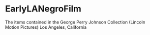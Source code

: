 # EarlyLANegroFilm
The items contained in the George Perry Johnson Collection (Lincoln Motion Pictures)  Los Angeles, California
